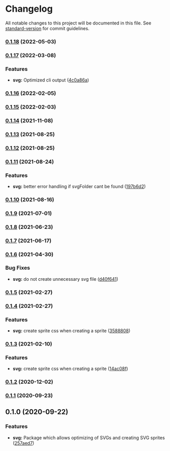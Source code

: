# Changelog

All notable changes to this project will be documented in this file. See [standard-version](https://github.com/conventional-changelog/standard-version) for commit guidelines.

### [0.1.18](https://github.com/factorial-io/fstack/compare/svg/v0.1.17...svg/v0.1.18) (2022-05-03)

### [0.1.17](https://github.com/factorial-io/fstack/compare/svg/v0.1.16...svg/v0.1.17) (2022-03-08)


### Features

* **svg:** Optimized cli output ([4c0a86a](https://github.com/factorial-io/fstack/commit/4c0a86a50ed9915054e6852ac784fbf1ce86cfe1))

### [0.1.16](https://github.com/factorial-io/fstack/compare/svg/v0.1.15...svg/v0.1.16) (2022-02-05)

### [0.1.15](https://github.com/factorial-io/fstack/compare/svg/v0.1.14...svg/v0.1.15) (2022-02-03)

### [0.1.14](https://github.com/factorial-io/fstack/compare/svg/v0.1.13...svg/v0.1.14) (2021-11-08)

### [0.1.13](https://github.com/factorial-io/fstack/compare/svg/v0.1.12...svg/v0.1.13) (2021-08-25)

### [0.1.12](https://github.com/factorial-io/fstack/compare/svg/v0.1.11...svg/v0.1.12) (2021-08-25)

### [0.1.11](https://github.com/factorial-io/fstack/compare/svg/v0.1.10...svg/v0.1.11) (2021-08-24)


### Features

* **svg:** better error handling if svgFolder cant be found ([197b6d2](https://github.com/factorial-io/fstack/commit/197b6d2a3b35549d560bad6b87b1a3d3461cd18b))

### [0.1.10](https://github.com/factorial-io/fstack/compare/svg/v0.1.9...svg/v0.1.10) (2021-08-16)

### [0.1.9](https://github.com/factorial-io/fstack/compare/svg/v0.1.8...svg/v0.1.9) (2021-07-01)

### [0.1.8](https://github.com/factorial-io/fstack/compare/svg/v0.1.7...svg/v0.1.8) (2021-06-23)

### [0.1.7](https://github.com/factorial-io/fstack/compare/svg/v0.1.6...svg/v0.1.7) (2021-06-17)

### [0.1.6](https://github.com/factorial-io/fstack/compare/svg/v0.1.5...svg/v0.1.6) (2021-04-30)


### Bug Fixes

* **svg:** do not create unnecessary svg file ([d40f641](https://github.com/factorial-io/fstack/commit/d40f6413dad4b93a1827e6eefb5a1d559536f320))

### [0.1.5](https://github.com/factorial-io/fstack/compare/svg/v0.1.4...svg/v0.1.5) (2021-02-27)

### [0.1.4](https://github.com/factorial-io/fstack/compare/svg/v0.1.2...svg/v0.1.4) (2021-02-27)


### Features

* **svg:** create sprite css when creating a sprite ([3588808](https://github.com/factorial-io/fstack/commit/3588808cb7ea9cd1fe08512f231c0c0e35acf959))

### [0.1.3](https://github.com/factorial-io/fstack/compare/svg/v0.1.2...svg/v0.1.3) (2021-02-10)


### Features

* **svg:** create sprite css when creating a sprite ([14ac08f](https://github.com/factorial-io/fstack/commit/14ac08f1356d79ce17e7ef50aa8e78371a00df62))

### [0.1.2](https://github.com/factorial-io/fstack/compare/svg/v0.1.1...svg/v0.1.2) (2020-12-02)

### [0.1.1](https://github.com/factorial-io/fstack/compare/svg/v0.1.0...svg/v0.1.1) (2020-09-23)

## 0.1.0 (2020-09-22)


### Features

* **svg:** Package which allows optimizing of SVGs and creating SVG sprites ([257aed7](https://github.com/factorial-io/fstack/commit/257aed780b3adec8ba7bf301e509ea4868323c46))

